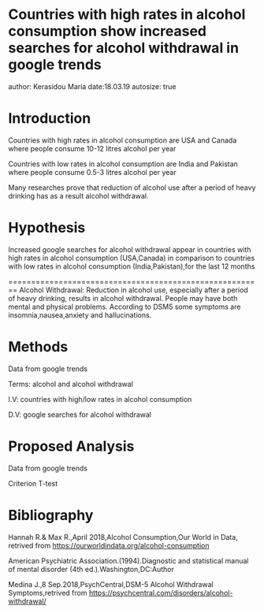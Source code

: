 Countries with high rates in alcohol consumption show increased searches for alcohol withdrawal in google trends
========================================================
author: Kerasidou Maria 
date:18.03.19 
autosize: true

Introduction
========================================================
Countries with high rates in alcohol consumption are USA and Canada where people consume 10-12 litres alcohol per year

Countries with low rates in alcohol consumption are India and Pakistan where people consume 0.5-3 litres alcohol per year

Many researches prove that reduction of alcohol use after a period of heavy drinking has as a result alcohol withdrawal.


Hypothesis
========================================================
Increased google searches for alcohol withdrawal appear in countries with high rates in alcohol consumption (USA,Canada)
in comparison to countries with low rates in alcohol consumption (India,Pakistan),for the last 12 months


========================================================
Alcohol Withdrawal: Reduction in alcohol use, especially after a period of heavy drinking, results in alcohol withdrawal. People may have both mental and physical problems. According to DSM5 some symptoms are insomnia,nausea,anxiety and hallucinations.




Methods
========================================================
Data from google trends

Terms: alcohol and alcohol withdrawal

I.V: countries with high/low rates in alcohol consumption

D.V: google searches for alcohol withdrawal





Proposed Analysis
========================================================
Data from google trends

Criterion T-test 



Bibliography
========================================================
Hannah R.& Max R.,April 2018,Alcohol Consumption,Our World in Data, retrived from https://ourworldindata.org/alcohol-consumption

American Psychiatric Association.(1994).Diagnostic and statistical manual of mental disorder (4th ed.).Washington,DC:Author

Medina J.,8 Sep.2018,PsychCentral,DSM-5 Alcohol Withdrawal Symptoms,retrived from https://psychcentral.com/disorders/alcohol-withdrawal/

